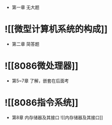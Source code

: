 - 第一章 无大题
# ![[微型计算机系统的构成]]

- 第二章 简答题
# ![[8086微处理器]]

- 第5~7章 了解，嵌套在后面考

# ![[8086指令系统]]

- 第8章 内存储器及其接口
![[内存储器及其接口]]